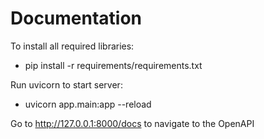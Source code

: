 # Documentation
To install all required libraries:
- pip install -r requirements/requirements.txt

Run uvicorn to start server:
- uvicorn app.main:app --reload

Go to http://127.0.0.1:8000/docs to navigate to the OpenAPI
